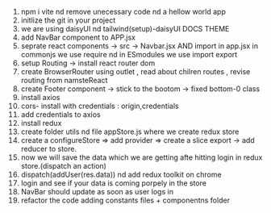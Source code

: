 1. npm i vite nd remove unecessary code nd a hellow world app
2. initlize the git in your project
3. we are using daisyUI nd tailwind(setup)-daisyUI DOCS THEME
4. add NavBar component to APP.jsx
5. seprate react components -> src -> Navbar.jsx AND import in app.jsx
   in commonjs we use require nd in ESmodules we use import export
6. setup Routing -> install react router dom
7. create BrowserRouter using outlet , read about chilren routes , revise routing from namsteReact
8. create Footer component -> stick to the bootom -> fixed bottom-0 class
9. install axios
10. cors- install with credentials : origin,credentials
11. add credentials to axios
12. install redux
13. create folder utils nd file appStore.js where we create redux store
14. create a configureStore => add provider => create a slice export -> add reducer to store.
15. now we will save the data which we are getting afte hitting login in redux store.(dispatch an action)
16. dispatch(addUser(res.data)) nd add redux toolkit on chrome
17. login and see if your data is coming porpely in the store
18. NavBar should update as soon as user logs in
19. refactor the code adding constants files + componentns folder
